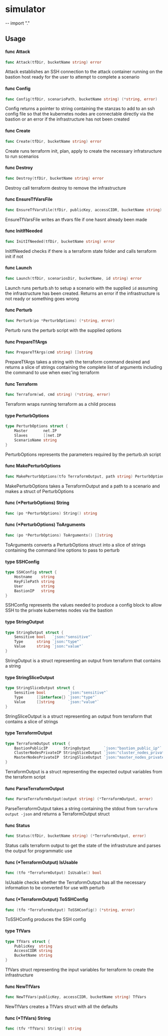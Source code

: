 # simulator
--
    import "."


## Usage

#### func  Attack

```go
func Attack(tfDir, bucketName string) error
```
Attack establishes an SSH connection to the attack container running on the
bastion host ready for the user to attempt to complete a scenario

#### func  Config

```go
func Config(tfDir, scenarioPath, bucketName string) (*string, error)
```
Config returns a pointer to string containing the stanzas to add to an ssh
config file so that the kubernetes nodes are connectable directly via the
bastion or an error if the infrastructure has not been created

#### func  Create

```go
func Create(tfDir, bucketName string) error
```
Create runs terraform init, plan, apply to create the necessary infratsructure
to run scenarios

#### func  Destroy

```go
func Destroy(tfDir, bucketName string) error
```
Destroy call terraform destroy to remove the infrastructure

#### func  EnsureTfVarsFile

```go
func EnsureTfVarsFile(tfDir, publicKey, accessCIDR, bucketName string) error
```
EnsureTfVarsFile writes an tfvars file if one hasnt already been made

#### func  InitIfNeeded

```go
func InitIfNeeded(tfDir, bucketName string) error
```
InitIfNeeded checks if there is a terraform state folder and calls terraform
init if not

#### func  Launch

```go
func Launch(tfDir, scenariosDir, bucketName, id string) error
```
Launch runs perturb.sh to setup a scenario with the supplied `id` assuming the
infrastructure has been created. Returns an error if the infrastructure is not
ready or something goes wrong

#### func  Perturb

```go
func Perturb(po *PerturbOptions) (*string, error)
```
Perturb runs the perturb script with the supplied options

#### func  PrepareTfArgs

```go
func PrepareTfArgs(cmd string) []string
```
PrepareTfArgs takes a string with the terraform command desired and returns a
slice of strings containing the complete list of arguments including the command
to use when exec'ing terraform

#### func  Terraform

```go
func Terraform(wd, cmd string) (*string, error)
```
Terraform wraps running terraform as a child process

#### type PerturbOptions

```go
type PerturbOptions struct {
	Master       net.IP
	Slaves       []net.IP
	ScenarioName string
}
```

PerturbOptions represents the parameters required by the perturb.sh script

#### func  MakePerturbOptions

```go
func MakePerturbOptions(tfo TerraformOutput, path string) PerturbOptions
```
MakePerturbOptions takes a TerraformOutput and a path to a scenario and makes a
struct of PerturbOptions

#### func (*PerturbOptions) String

```go
func (po *PerturbOptions) String() string
```

#### func (*PerturbOptions) ToArguments

```go
func (po *PerturbOptions) ToArguments() []string
```
ToArguments converts a PerturbOptions struct into a slice of strings containing
the command line options to pass to perturb

#### type SSHConfig

```go
type SSHConfig struct {
	Hostname    string
	KeyFilePath string
	User        string
	BastionIP   string
}
```

SSHConfig represents the values needed to produce a config block to allow SSH to
the private kubernetes nodes via the bastion

#### type StringOutput

```go
type StringOutput struct {
	Sensitive bool   `json:"sensitive"`
	Type      string `json:"type"`
	Value     string `json:"value"`
}
```

StringOutput is a struct representing an output from terraform that contains a
string

#### type StringSliceOutput

```go
type StringSliceOutput struct {
	Sensitive bool          `json:"sensitive"`
	Type      []interface{} `json:"type"`
	Value     []string      `json:"value"`
}
```

StringSliceOutput is a struct representing an output from terraform that
contains a slice of strings

#### type TerraformOutput

```go
type TerraformOutput struct {
	BastionPublicIP       StringOutput      `json:"bastion_public_ip"`
	ClusterNodesPrivateIP StringSliceOutput `json:"cluster_nodes_private_ip"`
	MasterNodesPrivateIP  StringSliceOutput `json:"master_nodes_private_ip"`
}
```

TerraformOutput is a struct representing the expected output variables from the
terraform script

#### func  ParseTerraformOutput

```go
func ParseTerraformOutput(output string) (*TerraformOutput, error)
```
ParseTerraformOutput takes a string containing the stdout from `terraform output
-json` and returns a TerraformOutput struct

#### func  Status

```go
func Status(tfDir, bucketName string) (*TerraformOutput, error)
```
Status calls terraform output to get the state of the infrastruture and parses
the output for programmatic use

#### func (*TerraformOutput) IsUsable

```go
func (tfo *TerraformOutput) IsUsable() bool
```
IsUsable checks whether the TerraformOutput has all the necessary information to
be converted for use with perturb

#### func (*TerraformOutput) ToSSHConfig

```go
func (tfo *TerraformOutput) ToSSHConfig() (*string, error)
```
ToSSHConfig produces the SSH config

#### type TfVars

```go
type TfVars struct {
	PublicKey  string
	AccessCIDR string
	BucketName string
}
```

TfVars struct representing the input variables for terraform to create the
infrastructure

#### func  NewTfVars

```go
func NewTfVars(publicKey, accessCIDR, bucketName string) TfVars
```
NewTfVars creates a TfVars struct with all the defaults

#### func (*TfVars) String

```go
func (tfv *TfVars) String() string
```
